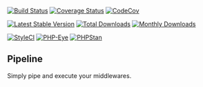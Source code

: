 [![Build Status](https://travis-ci.org/ncou/Chiron-Pipeline.svg?branch=master)](https://travis-ci.org/ncou/Chiron-Pipeline)
[![Coverage Status](https://coveralls.io/repos/github/ncou/Chiron-Pipeline/badge.svg?branch=master)](https://coveralls.io/github/ncou/Chiron-Pipeline?branch=master)
[![CodeCov](https://codecov.io/gh/ncou/Chiron-Pipeline/branch/master/graph/badge.svg)](https://codecov.io/gh/ncou/Chiron-Pipeline)

[![Latest Stable Version](https://poser.pugx.org/chiron/pipeline/v/stable.png)](https://packagist.org/packages/chiron/pipeline)
[![Total Downloads](https://img.shields.io/packagist/dt/chiron/pipeline.svg?style=flat-square)](https://packagist.org/packages/chiron/pipeline/stats)
[![Monthly Downloads](https://img.shields.io/packagist/dm/chiron/pipeline.svg?style=flat-square)](https://packagist.org/packages/chiron/pipeline/stats)

[![StyleCI](https://styleci.io/repos/158137574/shield?style=flat)](https://styleci.io/repos/158137574)
[![PHP-Eye](https://php-eye.com/badge/chiron/pipeline/tested.svg?style=flat)](https://php-eye.com/package/chiron/pipeline)
[![PHPStan](https://img.shields.io/badge/PHPStan-enabled-brightgreen.svg?style=flat)](https://github.com/phpstan/phpstan)





Pipeline
---------------

Simply pipe and execute your middlewares.
